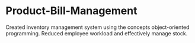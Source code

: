 # Product-Bill-Management
Created inventory management system using the concepts object-oriented programming. Reduced employee workload and effectively manage stock.

